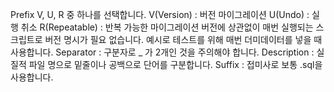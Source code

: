 Prefix
V, U, R 중 하나를 선택합니다.
V(Version) : 버전 마이그레이션
U(Undo) : 실행 취소
R(Repeatable) : 반복 가능한 마이그레이션
버전에 상관없이 매번 실행되는 스크립트로 버전 명시가 필요 없습니다.
예시로 테스트를 위해 매번 더미데이터를 넣을 때 사용합니다.
Separator : 구분자로 _ 가 2개인 것을 주의해야 합니다.
Description : 실질적 파일 명으로 밑줄이나 공백으로 단어를 구분합니다.
Suffix : 접미사로 보통 .sql을 사용합니다.